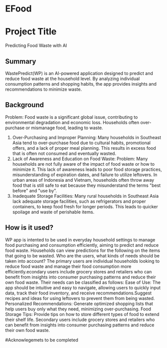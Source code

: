 # EFood
# Project Title
Predicting Food Waste with AI
## Summary
WastePredict(WP) is an AI-powered application designed to predict and reduce food waste at the household level. By analyzing individual consumption patterns and shopping habits, the app provides insights and recommendations to minimize waste. 
## Background
Problem: Food waste is a significant global issue, contributing to environmental degradation and economic loss. Households often over-purchase or mismanage food, leading to waste.
1. Over-Purchasing and Improper Planning: Many households in Southeast Asia tend to over-purchase food due to cultural habits, promotional offers, and a lack of proper meal planning. This results in excess food that is often not consumed and eventually wasted.
2. Lack of Awareness and Education on Food Waste: Problem: Many households are not fully aware of the impact of food waste or how to minimize it. This lack of awareness leads to poor food storage practices, misunderstanding of expiration dates, and failure to utilize leftovers. In urban areas of Indonesia and Vietnam, households often throw away food that is still safe to eat because they misunderstand the terms "best before" and "use by". 
3. Inadequate Storage Facilities: Many rural households in Southeast Asia lack adequate storage facilities, such as refrigerators and proper containers, to keep food fresh for longer periods. This leads to quicker spoilage and waste of perishable items.
## How is it used?
WP app is intented to be used in everyday household settings to manage food purchasing and consumption efficiently, aiming to predict and reduce food waste. Households can view predictions for the following on the items that going to be wasted. 
Who are the users, what kinds of needs should be taken into account?
The primary users are individual households looking to reduce food waste and manage their food consumption more efficiently.econdary users include grocery stores and retailers who can benefit from insights into consumer purchasing patterns and reduce their own food waste. Their needs can be classified as follows:
Ease of Use: The app should be intuitive and easy to navigate, allowing users to quickly input data, track their food inventory, and receive recommendations.Suggest recipes and ideas for using leftovers to prevent them from being wasted.
Personalized Recommendations: Generate optimized shopping lists that help users buy only what they need, minimizing over-purchasing.
Food Storage Tips: Provide tips on how to store different types of food to extend their shelf life.
Secondary users include grocery stores and retailers who can benefit from insights into consumer purchasing patterns and reduce their own food waste.

#Acknowlegemets
to be completed
 
